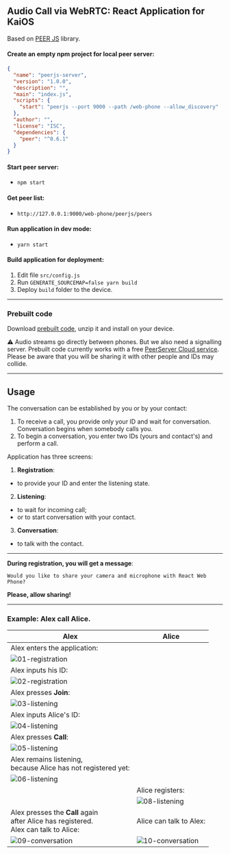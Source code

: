 ## Audio Call via WebRTC: React Application for KaiOS

Based on [PEER JS](https://peerjs.com/peerserver.html) library.

#### Create an empty npm project for local peer server:
```json
{
  "name": "peerjs-server",
  "version": "1.0.0",
  "description": "",
  "main": "index.js",
  "scripts": {
    "start": "peerjs --port 9000 --path /web-phone --allow_discovery"
  },
  "author": "",
  "license": "ISC",
  "dependencies": {
    "peer": "^0.6.1"
  }
}
```

#### Start peer server:
- `npm start`

#### Get peer list:
- `http://127.0.0.1:9000/web-phone/peerjs/peers`

#### Run application in dev mode:
- `yarn start`

#### Build application for deployment:
1. Edit file `src/config.js`
2. Run `GENERATE_SOURCEMAP=false yarn build`
3. Deploy `build` folder to the device.

---

### Prebuilt code
Download [prebuilt code](https://downgit.github.io/#/home?url=https://github.com/iurii-kyrylenko/kaios-web-phone/tree/master/build), unzip it and install on your device.

⚠️  Audio streams go directly between phones. But we also need a signalling server. Prebuilt code currently works with a free [PeerServer Cloud service](https://peerjs.com/peerserver.html). Please be aware that you will be sharing it with other people and IDs may collide.

---

## Usage

The conversation can be established by you or by your contact:
1. To receive a call, you provide only your ID and wait for conversation. Conversation begins when somebody calls you.
2. To begin a conversation, you enter two IDs (yours and contact's) and perform a call.

Application has three screens:
1. **Registration**:
  - to provide your ID and enter the listening state.
2. **Listening**:
  - to wait for incoming call;
  - or to start conversation with your contact.
3. **Conversation**:
  - to talk with the contact.

---

**During registration, you will get a message**:
```
Would you like to share your camera and microphone with React Web Phone?
```
**Please, allow sharing!**

---

### Example: Alex call Alice.

| Alex          | Alice         |
| ------------- | ------------- |
| Alex enters the application:|
|![01-registration](examples/01-registration.png)|
| Alex inputs his ID:|
|![02-registration](examples/02-registration.png)
| Alex presses **Join**:|
|![03-listening](examples/03-listening.png)|
| Alex inputs Alice's ID:|
|![04-listening](examples/04-listening.png)|
| Alex presses **Call**:|
|![05-listening](examples/05-listening.png)|
| Alex remains listening,</br>because Alice has not registered yet:|
|![06-listening](examples/06-listening.png)|
||Alice registers:|
||![08-listening](examples/08-listening.png)|
| Alex presses the **Call** again<br/>after Alice has registered.<br/>Alex can talk to Alice:|Alice can talk to Alex:|
|![09-conversation](examples/09-conversation.png)|![10-conversation](examples/10-conversation.png)|

